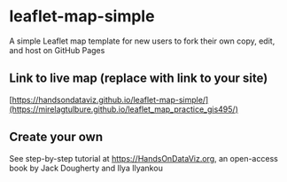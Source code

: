 # leaflet-map-simple
A simple Leaflet map template for new users to fork their own copy, edit, and host on GitHub Pages

## Link to live map (replace with link to your site)
[https://handsondataviz.github.io/leaflet-map-simple/](https://mirelagtulbure.github.io/leaflet_map_practice_gis495/)

## Create your own
See step-by-step tutorial at https://HandsOnDataViz.org, an open-access book by Jack Dougherty and Ilya Ilyankou
